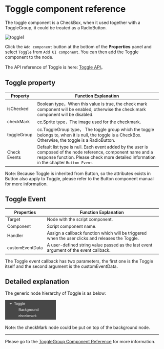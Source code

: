 # Toggle component reference

The toggle component is a CheckBox, when it used together with a ToggleGroup, it could be treated as a RadioButton.

![toggle1](./toggle/toggle.png)

Click the `Add component` button at the bottom of the **Properties** panel and select `Toggle` from `Add UI component`. You can then add the Toggle component to the node.

The API reference of Toggle is here: [Toggle API](../../../api/en/classes/Toggle.html)。

## Toggle property

| Property       |   Function Explanation
| -------------- | ----------- |
|isChecked       | Boolean type，When this value is true, the check mark component will be enabled, otherwise the check mark component will be disabled.
|checkMark       | cc.Sprite type，The image used for the checkmark.
|toggleGroup     | cc.ToggleGroup type， The toggle group which the toggle belongs to, when it is null, the toggle is a CheckBox. Otherwise, the toggle is a RadioButton.
|Check Events    | Default list type is null. Each event added by the user is composed of the node reference, component name and a response function. Please check more detailed information in the chapter `Button Event`.

Note: Because Toggle is inherited from Button, so the attributes exists in Button also apply to Toggle, please refer to the Button component manual for more information.

## Toggle Event

| Properties      | Function Explanation                                                                             |
| --------------  | -----------                                                                                      |
| Target          | Node with the script component.                                                                  |
| Component       | Script component name.                                                                           |
| Handler         | Assign a callback function which will be triggered when the user clicks and releases the Toggle. |
| customEventData | A user-defined string value passed as the last event argument of the event callback.             |

The Toggle event callback has two parameters, the first one is  the Toggle itself and the second argument is the customEventData.

## Detailed explanation

The generic node hierarchy of Toggle is as below:

![toggle-node-tree](./toggle/toggle-node-tree.png)

Note: the checkMark node could be put on top of the background node.

---

Please go to the  [ToggleGroup Component Reference](toggleGroup.md) for more information.

